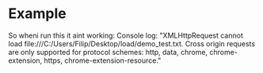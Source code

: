 # Example
So wheni  run this it aint working:
Console log:
"XMLHttpRequest cannot load file:///C:/Users/Filip/Desktop/load/demo_test.txt. Cross origin requests are only supported for protocol schemes: http, data, chrome, chrome-extension, https, chrome-extension-resource."
